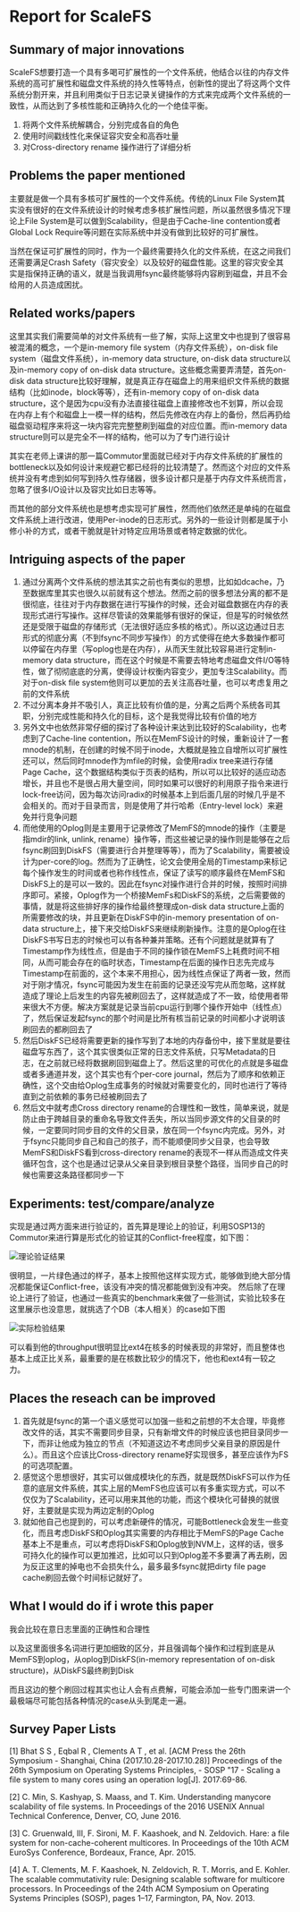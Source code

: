 # Report for ScaleFS

## Summary of major innovations

ScaleFS想要打造一个具有多喝可扩展性的一个文件系统，他结合以往的内存文件系统的高可扩展性和磁盘文件系统的持久性等特点，创新性的提出了将这两个文件系统分割开来，并且利用类似于日志记录关键操作的方式来完成两个文件系统的一致性，从而达到了多核性能和正确持久化的一个绝佳平衡。

1. 将两个文件系统解耦合，分别完成各自的角色
2. 使用时间戳线性化来保证容灾安全和高吞吐量
3. 对Cross-directory rename 操作进行了详细分析

## Problems the paper mentioned

主要就是做一个具有多核可扩展性的一个文件系统。传统的Linux File System其实没有很好的在文件系统设计的时候考虑多核扩展性问题，所以虽然很多情况下理论上File System是可以做到Scalability，但是由于Cache-line contention或者Global Lock Require等问题在实际系统中并没有做到比较好的可扩展性。

当然在保证可扩展性的同时，作为一个最终需要持久化的文件系统，在这之间我们还需要满足Crash Safety（容灾安全）以及较好的磁盘性能。这里的容灾安全其实是指保持正确的语义，就是当我调用fsync最终能够将内容刷到磁盘，并且不会给用的人员造成困扰。

## Related works/papers

这里其实我们需要简单的对文件系统有一些了解，实际上这里文中也提到了很容易被混淆的概念，一个是in-memory file system（内存文件系统），on-disk file system（磁盘文件系统），in-memory data structure, on-disk data structure以及in-memory copy of on-disk data structure。这些概念需要弄清楚，首先on-disk data structure比较好理解，就是真正存在磁盘上的用来组织文件系统的数据结构（比如inode，block等等），还有in-memory copy of on-disk data structure，这个是因为cpu没有办法直接往磁盘上直接修改也不划算，所以会现在内存上有个和磁盘上一模一样的结构，然后先修改在内存上的备份，然后再扔给磁盘驱动程序来将这一块内容完完整整刷到磁盘的对应位置。而in-memory data structure则可以是完全不一样的结构，他可以为了专门进行设计

其实在老师上课讲的那一篇Commutor里面就已经对于内存文件系统的扩展性的bottleneck以及如何设计来规避它都已经将的比较清楚了。然而这个对应的文件系统并没有考虑到如何写到持久性存储器，很多设计都只是基于内存文件系统而言，忽略了很多I/O设计以及容灾比如日志等等。

而其他的部分文件系统也是想考虑实现可扩展性，然而他们依然还是单纯的在磁盘文件系统上进行改进，使用Per-inode的日志形式。另外的一些设计则都是属于小修小补的方式，或者干脆就是针对特定应用场景或者特定数据的优化。

## Intriguing aspects of the paper

1. 通过分离两个文件系统的想法其实之前也有类似的思想，比如如dcache，乃至数据库里其实也很久以前就有这个想法。然而之前的很多想法分离的都不是很彻底，往往对于内存数据在进行写操作的时候，还会对磁盘数据在内存的表现形式进行写操作。这样尽管读的效果能够有很好的保证，但是写的时候依然还是受限于磁盘的存储形式（无法很好适应多核的格式）。所以这边通过日志形式的彻底分离（不到fsync不同步写操作）的方式使得在绝大多数操作都可以停留在内存里（写oplog也是在内存），从而天生就比较容易进行定制in-memory data structure，而在这个时候是不需要去特地考虑磁盘文件I/O等特性，做了彻彻底底的分离，使得设计权衡内容变少，更加专注Scalability。而对于on-disk file system他则可以更加的去关注高吞吐量，也可以考虑复用之前的文件系统
2. 不过分离本身并不吸引人，真正比较有价值的是，分离之后两个系统各司其职，分别完成性能和持久化的目标，这个是我觉得比较有价值的地方
3. 另外文中也依然非常仔细的探讨了各种设计来达到比较好的Scalability，也考虑到了Cache-line contention，所以在MemFS设计的时候，重新设计了一套mnode的机制，在创建的时候不同于inode，大概就是独立自增所以可扩展性还可以，然后同时mnode作为mfile的时候，会使用radix tree来进行存储Page Cache，这个数据结构类似于页表的结构，所以可以比较好的适应动态增长，并且也不是很占用大量空间，同时如果可以很好的利用原子指令来进行lock-free访问，因为每次访问radix的时候基本上到后面几层的时候几乎是不会相关的。而对于目录而言，则是使用了并行哈希（Entry-level lock）来避免并行竞争问题
4. 而他使用的Oplog则是主要用于记录修改了MemFS的mnode的操作（主要是指mdir的link, unlink, rename）操作等，而这些被记录的操作则是能够在之后fsync刷回到DiskFS（需要进行合并整理等等），而为了Scalability，需要被设计为per-core的log。然而为了正确性，论文会使用全局的Timestamp来标记每个操作发生的时间或者也称作线性点，保证了读写的顺序最终在MemFS和DiskFS上的是可以一致的。因此在fsync对操作进行合并的时候，按照时间排序即可。紧接，Oplog作为一个桥接MemFs和DiskFS的系统，之后需要做的事情，就是将这些排好序的操作给最终整理成on-disk data structure上面的所需要修改的块，并且更新在DiskFS中的in-memory presentation of on-data structure上，接下来交给DiskFS来继续刷新操作。注意的是Oplog在往DiskFS书写日志的时候也可以有各种兼并策略。还有个问题就是就算有了Timestamp作为线性点，但是由于不同的操作锁在MemFS上耗费时间不相同，从而可能会存在的临时状态，Timestamp在后面的操作日志先完成与Timestamp在前面的，这个本来不用担心，因为线性点保证了两者一致，然而对于刚才情况，fsync可能因为发生在前面的记录还没写完从而忽略，这样就造成了理论上后发生的内容先被刷回去了，这样就造成了不一致，给使用者带来很大不方便。解决方案就是记录当前cpu运行到哪个操作开始中（线性点）了，然后保证发起fsync的那个时间是比所有核当前记录的时间都小才说明该刷回去的都刷回去了
6. 然后DiskFS已经将需要更新的操作写到了本地的内存备份中，接下里就是要往磁盘写东西了，这个其实很类似正常的日志文件系统，只写Metadata的日志，在之前就已经将数据刷回到磁盘上了。然后这里的可优化的点就是多磁盘或者多通道并发，这个其实也有个per-core journal，然后为了顺序和依赖正确性，这个交由给Oplog生成事务的时候就对需要变化的，同时也进行了等待直到之前依赖的事务已经被刷回去了
7. 然后文中就考虑Cross directory rename的合理性和一致性，简单来说，就是防止由于跨越目录的重命名导致文件丢失，所以当同步源文件的父目录的时候，一定要同时同步目的文件的父目录，放在同一个fsync内完成。另外，对于fsync只能同步自己和自己的孩子，而不能顺便同步父目录，也会导致MemFS和DiskFS看到cross-directory rename的表现不一样从而造成文件夹循环包含，这个也是通过记录从父亲目录到根目录整个路径，当同步自己的时候也需要这条路径都同步一下

## Experiments: test/compare/analyze

实现是通过两方面来进行验证的，首先算是理论上的验证，利用SOSP13的Commutor来进行算是形式化的验证其的Conflict-free程度，如下图：

![理论验证结果](./commutor.png)

很明显，一片绿色通过的样子，基本上按照他这样实现方式，能够做到绝大部分情况都能保证Conflict-free，该没有冲突的情况都能做到没有冲突。
然后除了在理论上进行了验证，也通过一些真实的benchmark来做了一些测试，实验比较多在这里展示也没意思，就挑选了个DB（本人相关）的case如下图

![实际检验结果](./scalability.png)

可以看到他的throughput很明显比ext4在核多的时候表现的非常好，而且整体也基本上成正比关系，最重要的是在核数比较少的情况下，他也和ext4有一较之力。

## Places the reseach can be improved

1. 首先就是fsync的第一个语义感觉可以加强一些和之前想的不太合理，毕竟修改文件的话，其实不需要同步目录，只有新增文件的时候应该也把目录同步一下，而非让他成为独立的节点（不知道这边不考虑同步父亲目录的原因是什么）。而且这个应该比Cross-directory rename好实现很多，甚至应该作为FS的可选项配置。
2. 感觉这个思想很好，其实可以做成模块化的东西，就是既然DiskFS可以作为任意的底层文件系统，其实上层的MemFS也应该可以有多重实现方式，可以不仅仅为了Scalability，还可以用来其他的功能，而这个模块化可替换的就很好，主要就是实现为两边定制的Oplog
3. 就如他自己也提到的，可以考虑新硬件的情况，可能Bottleneck会发生一些变化，而且考虑DiskFS和Oplog其实需要的内存相比于MemFS的Page Cache基本上不是重点，可以考虑将DiskFS和Oplog放到NVM上，这样的话，很多可持久化的操作可以更加推迟，比如可以只到Oplog差不多要满了再去刷，因为反正这里的掉电也不会损失什么，最多最多fsync就把dirty file page cache刷回去做个时间标记就好了。

## What I would do if i wrote this paper

我会比较在意日志里面的正确性和合理性

以及这里面很多名词进行更加细致的区分，并且强调每个操作和过程到底是从MemFS到oplog，从oplog到DiskFS(in-memory representation of on-disk structure)，从DiskFS最终刷到Disk

而且这边的整个刷回过程其实也让人会有点费解，可能会添加一些专门图来讲一个最极端尽可能包括各种情况的case从头到尾走一遍。

## Survey Paper Lists

[1] Bhat S S , Eqbal R , Clements A T , et al. [ACM Press the 26th Symposium - Shanghai, China (2017.10.28-2017.10.28)] Proceedings of the 26th Symposium on Operating Systems Principles, - SOSP \"17 - Scaling a file system to many cores using an operation log[J]. 2017:69-86.

[2] C. Min, S. Kashyap, S. Maass, and T. Kim. Understanding manycore scalability of file systems. In Proceedings of the 2016 USENIX Annual Technical Conference, Denver, CO, June 2016. 

[3] C. Gruenwald, III, F. Sironi, M. F. Kaashoek, and N. Zeldovich. Hare: a file system for non-cache-coherent multicores. In Proceedings of the 10th ACM EuroSys Conference, Bordeaux, France, Apr. 2015.

[4] A. T. Clements, M. F. Kaashoek, N. Zeldovich, R. T. Morris, and E. Kohler. The scalable commutativity rule: Designing scalable software for multicore processors. In Proceedings of the 24th ACM Symposium on Operating Systems Principles (SOSP), pages 1–17, Farmington, PA, Nov. 2013.















































